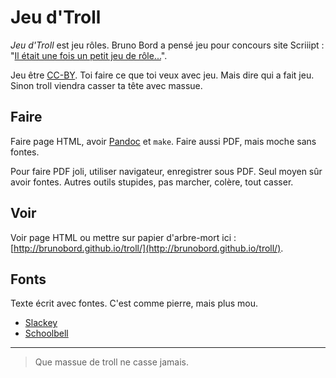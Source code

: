 # Jeu d'Troll

*Jeu d'Troll* est jeu rôles. Bruno Bord a pensé jeu pour concours site Scriiipt : "[Il était une fois un petit jeu de rôle...](http://scriiipt.com/2015/06/concours-il-etait-une-fois-un-petit-jeu-de-role/)".

Jeu être [CC-BY](https://creativecommons.org/licenses/by/2.0/fr/). Toi faire ce que toi veux avec jeu. Mais dire qui a fait jeu. Sinon troll viendra casser ta tête avec massue.

## Faire

Faire page HTML, avoir [Pandoc](http://pandoc.org/) et `make`. Faire aussi PDF, mais moche sans fontes.

Pour faire PDF joli, utiliser navigateur, enregistrer sous PDF. Seul moyen sûr avoir fontes. Autres outils stupides, pas marcher, colère, tout casser.

## Voir

Voir page HTML ou mettre sur papier d'arbre-mort ici : [http://brunobord.github.io/troll/](http://brunobord.github.io/troll/).

## Fonts

Texte écrit avec fontes. C'est comme pierre, mais plus mou.

* [Slackey](https://github.com/google/fonts/tree/master/apache/slackey)
* [Schoolbell](https://github.com/google/fonts/tree/master/apache/schoolbell)

----

> Que massue de troll ne casse jamais.
